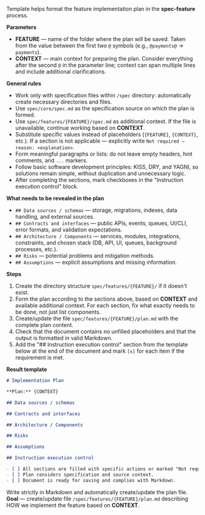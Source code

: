 <!-- spec-feature: implementation plan -->

Template helps format the feature implementation plan in the **spec-feature** process.

**Parameters**

- **FEATURE** — name of the folder where the plan will be saved. Taken from the value between the first two `@` symbols (e.g., `@payments@` → `payments`).
- **CONTEXT** — main context for preparing the plan. Consider everything after the second `@` in the parameter line; context can span multiple lines and include additional clarifications.

**General rules**

- Work only with specification files within `/spec` directory: automatically create necessary directories and files.
- Use `spec/core/spec.md` as the specification source on which the plan is formed.
- Use `spec/features/{FEATURE}/spec.md` as additional context. If the file is unavailable, continue working based on **CONTEXT**.
- Substitute specific values instead of placeholders (`{FEATURE}`, `{CONTEXT}`, etc.). If a section is not applicable — explicitly write `Not required — reason: <explanation>`.
- Form meaningful paragraphs or lists: do not leave empty headers, hint comments, and `...` markers.
- Follow basic software development principles: KISS, DRY, and YAGNI, so solutions remain simple, without duplication and unnecessary logic.
- After completing the sections, mark checkboxes in the "Instruction execution control" block.

**What needs to be revealed in the plan**

- `## Data sources / schemas` — storage, migrations, indexes, data handling, and external sources.
- `## Contracts and interfaces` — public APIs, events, queues, UI/CLI, error formats, and validation expectations.
- `## Architecture / Components` — services, modules, integrations, constraints, and chosen stack (DB, API, UI, queues, background processes, etc.).
- `## Risks` — potential problems and mitigation methods.
- `## Assumptions` — explicit assumptions and missing information.

**Steps**

1. Create the directory structure `spec/features/{FEATURE}/` if it doesn't exist.
2. Form the plan according to the sections above, based on **CONTEXT** and available additional context. For each section, fix what exactly needs to be done, not just list components.
3. Create/update the file `spec/features/{FEATURE}/plan.md` with the complete plan content.
4. Check that the document contains no unfilled placeholders and that the output is formatted in valid Markdown.
5. Add the "## Instruction execution control" section from the template below at the end of the document and mark `[x]` for each item if the requirement is met.

**Result template**

```md
# Implementation Plan

**Plan:** {CONTEXT}

## Data sources / schemas

## Contracts and interfaces

## Architecture / Components

## Risks

## Assumptions

## Instruction execution control

- [ ] All sections are filled with specific actions or marked "Not required — reason".
- [ ] Plan considers specification and source context.
- [ ] Document is ready for saving and complies with Markdown.
```

Write strictly in Markdown and automatically create/update the plan file. **Goal** — create/update file `/spec/features/{FEATURE}/plan.md` describing HOW we implement the feature based on **CONTEXT**.